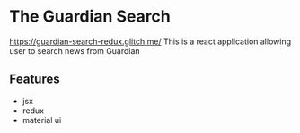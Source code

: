 # The Guardian Search
https://guardian-search-redux.glitch.me/
This is a react application allowing user to search news from Guardian

## Features

* jsx
* redux
* material ui

